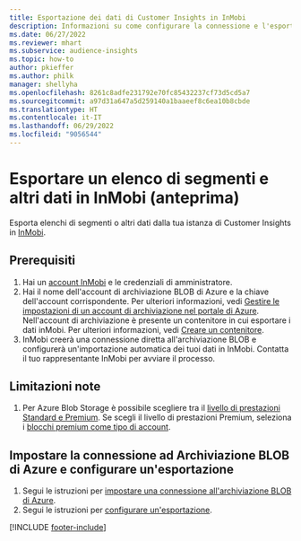 ```yaml
---
title: Esportazione dei dati di Customer Insights in InMobi
description: Informazioni su come configurare la connessione e l'esportazione in InMobi.
ms.date: 06/27/2022
ms.reviewer: mhart
ms.subservice: audience-insights
ms.topic: how-to
author: pkieffer
ms.author: philk
manager: shellyha
ms.openlocfilehash: 8261c8adfe231792e70fc85432237cf73d5cd5a7
ms.sourcegitcommit: a97d31a647a5d259140a1baaeef8c6ea10b8cbde
ms.translationtype: HT
ms.contentlocale: it-IT
ms.lasthandoff: 06/29/2022
ms.locfileid: "9056544"
---
```

# <a name="export-segment-list-and-other-data-to-inmobi-preview"></a>Esportare un elenco di segmenti e altri dati in InMobi (anteprima)

Esporta elenchi di segmenti o altri dati dalla tua istanza di Customer Insights in [InMobi](https://www.inmobi.com/).

## <a name="prerequisites"></a>Prerequisiti

1. Hai un [account InMobi](https://www.inmobi.com/) e le credenziali di amministratore.
1. Hai il nome dell'account di archiviazione BLOB di Azure e la chiave dell'account corrispondente. Per ulteriori informazioni, vedi [Gestire le impostazioni di un account di archiviazione nel portale di Azure](/azure/storage/common/storage-account-manage). Nell'account di archiviazione è presente un contenitore in cui esportare i dati inMobi. Per ulteriori informazioni, vedi [Creare un contenitore](/azure/storage/blobs/storage-quickstart-blobs-portal#create-a-container).
1. InMobi creerà una connessione diretta all'archiviazione BLOB e configurerà un'importazione automatica dei tuoi dati in InMobi. Contatta il tuo rappresentante InMobi per avviare il processo.

## <a name="known-limitations"></a>Limitazioni note

1. Per Azure Blob Storage è possibile scegliere tra il [livello di prestazioni Standard e Premium](/azure/storage/blobs/storage-blob-performance-tiers). Se scegli il livello di prestazioni Premium, seleziona i [blocchi premium come tipo di account](/azure/storage/common/storage-account-overview#types-of-storage-accounts).

## <a name="set-up-the-connection-to-azure-blob-storage-and-configure-an-export"></a>Impostare la connessione ad Archiviazione BLOB di Azure e configurare un'esportazione

1. Segui le istruzioni per [impostare una connessione all'archiviazione BLOB di Azure](export-azure-blob-storage.md).
2. Segui le istruzioni per [configurare un'esportazione](export-azure-blob-storage.md#configure-an-export).

[!INCLUDE [footer-include](includes/footer-banner.md)]
